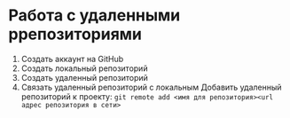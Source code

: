 # Работа с удаленными ррепозиториями

1. Создать аккаунт на GitHub
2. Создать локальный репозиторий
3. Создать удаленный репозиторий
4. Связать удаленный репозиторий с локальным
Добавить удаленный репозиторий к проекту:
`git remote add <имя для репозитория><url адрес репозитория в сети>`
